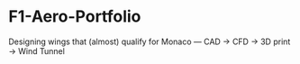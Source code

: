 # F1-Aero-Portfolio
Designing wings that (almost) qualify for Monaco — CAD → CFD → 3D print → Wind Tunnel
